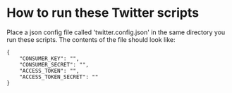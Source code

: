 How to run these Twitter scripts
================================

Place a json config file called 'twitter.config.json' in the same directory you
run these scripts.  The contents of the file should look like:

    {
        "CONSUMER_KEY": "",
        "CONSUMER_SECRET": "",
        "ACCESS_TOKEN": "",
        "ACCESS_TOKEN_SECRET": ""
    }
